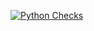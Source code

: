 [![Python Checks](https://github.com/BulatKayrov/movies-fastapi/actions/workflows/python-checks.yaml/badge.svg)](https://github.com/BulatKayrov/movies-fastapi/actions/workflows/python-checks.yaml)
